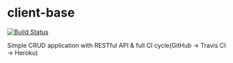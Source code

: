 # client-base
[![Build Status](https://travis-ci.org/sanekas/clientbase.svg?branch=master)](https://travis-ci.org/sanekas/clientbase)


Simple CRUD application with RESTful API & full CI cycle(GitHub -> Travis CI -> Heroku)
